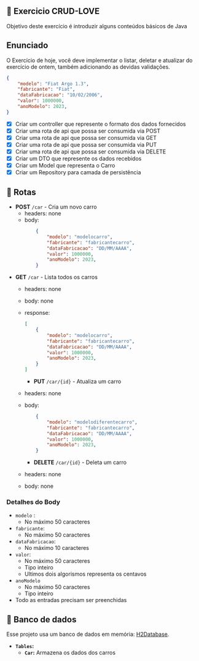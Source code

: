 ## 📝 Exercicio CRUD-LOVE

Objetivo deste exercício é introduzir alguns conteúdos básicos de Java

## Enunciado

O Exercício de hoje, você deve implementar o listar, deletar e atualizar do exercício de ontem, também adicionando as devidas validações.

```json
{
	"modelo": "Fiat Argo 1.3",
	"fabricante": "Fiat",
	"dataFabricacao": "10/02/2006",
	"valor": 1000000,
	"anoModelo": 2023,
}
```

- [x]  Criar um controller que represente o formato dos dados fornecidos
- [x]  Criar uma rota de api que possa ser consumida via POST
- [x]  Criar uma rota de api que possa ser consumida via GET
- [x]  Criar uma rota de api que possa ser consumida via PUT
- [x]  Criar uma rota de api que possa ser consumida via DELETE
- [x]  Criar um DTO que represente os dados recebidos
- [x]  Criar um Model que representa o Carro
- [x]  Criar um Repository para camada de persistência

## 🔀 Rotas

- **POST** `/car` - Cria um novo carro
  - headers: none
  - body:
	```json
		{
			"modelo": "modelocarro",
			"fabricante": "fabricantecarro",
			"dataFabricacao": "DD/MM/AAAA",
			"valor": 1000000,
			"anoModelo": 2023,
		}
	```
- **GET** `/car` - Lista todos os carros 
  - headers: none
  - body: none
  - response:
	```json
	[
		{
			"modelo": "modelocarro",
			"fabricante": "fabricantecarro",
			"dataFabricacao": "DD/MM/AAAA",
			"valor": 1000000,
			"anoModelo": 2023,
		}
	]
	```

	- **PUT** `/car/{id}` - Atualiza um carro
  - headers: none
  - body:
	```json
		{
			"modelo": "modelodiferentecarro",
			"fabricante": "fabricantecarro",
			"dataFabricacao": "DD/MM/AAAA",
			"valor": 1000000,
			"anoModelo": 2023,
		}
	```
	- **DELETE** `/car/{id}` - Deleta um carro
  - headers: none
  - body: none

	

### Detalhes do Body
  - `modelo` : 
    - No máximo 50 caracteres
  - `fabricante`: 
    - No máximo 50 caracteres
  - `dataFabricacao`: 
    - No máximo 10 caracteres
  - `valor`: 
    - No máximo 50 caracteres
    - Tipo inteiro
    - Ultimos dois algorismos representa os centavos
  - `anoModelo`
    - No máximo 50 caracteres
    - Tipo inteiro
  - Todo as entradas precisam ser preenchidas
  
## 💽 Banco de dados

Esse projeto usa um banco de dados em memória: [H2Database](https://www.h2database.com/html/main.html).
- **`Tables`:**
  - **`Car`:** Armazena os dados dos carros